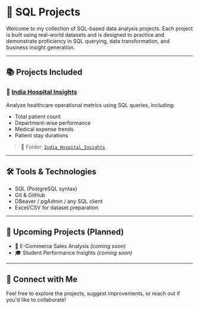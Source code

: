 # 🧮 SQL Projects

Welcome to my collection of SQL-based data analysis projects. Each project is built using real-world datasets and is designed to practice and demonstrate proficiency in SQL querying, data transformation, and business insight generation.

---

## 📚 Projects Included

### 🏥 [India Hospital Insights](./India_Hospital_Insights/)
Analyze healthcare operational metrics using SQL queries, including:

- Total patient count
- Department-wise performance
- Medical expense trends
- Patient stay durations

> 📂 Folder: [`India_Hospital_Insights`](./India_Hospital_Insights/)

---

## 🛠️ Tools & Technologies

- SQL (PostgreSQL syntax)
- Git & GitHub
- DBeaver / pgAdmin / any SQL client
- Excel/CSV for dataset preparation

---

## 🚀 Upcoming Projects (Planned)

- 🛒 E-Commerce Sales Analysis *(coming soon)*
- 🎓 Student Performance Insights *(coming soon)*

---

## 🤝 Connect with Me

Feel free to explore the projects, suggest improvements, or reach out if you'd like to collaborate!

